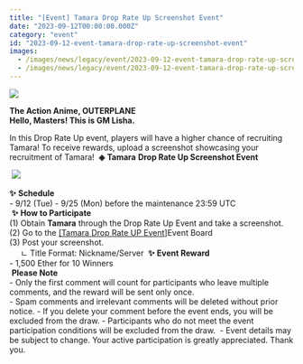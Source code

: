 ```yaml
---
title: "[Event] Tamara Drop Rate Up Screenshot Event"
date: "2023-09-12T00:00:00.000Z"
category: "event"
id: "2023-09-12-event-tamara-drop-rate-up-screenshot-event"
images:
  - /images/news/legacy/event/2023-09-12-event-tamara-drop-rate-up-screenshot-event/6c55c58df7ca42e5bc64e676907762cc.webp
  - /images/news/legacy/event/2023-09-12-event-tamara-drop-rate-up-screenshot-event/b4ea036af8e84d9ba72c844c3c60b430_002.webp
---
```


![](/images/news/legacy/event/2023-09-12-event-tamara-drop-rate-up-screenshot-event/6c55c58df7ca42e5bc64e676907762cc.webp)  

**The Action Anime, OUTERPLANE  
Hello, Masters! This is GM Lisha.**  
  
In this Drop Rate Up event, players will have a higher chance of recruiting Tamara! To receive rewards, upload a screenshot showcasing your recruitment of Tamara!  **◈** **Tamara** **Drop Rate Up Screenshot Event**

 **![](/images/news/legacy/event/2023-09-12-event-tamara-drop-rate-up-screenshot-event/b4ea036af8e84d9ba72c844c3c60b430_002.webp)**

**✨** **Schedule**  
\- 9/12 (Tue) - 9/25 (Mon) before the maintenance 23:59 UTC  
 **✨** **How to Participate**  
(1) Obtain **Tamara** through the Drop Rate Up Event and take a screenshot.  
(2) Go to the [\[Tamara Drop Rate UP Event\]](https://page.onstove.com/outerplane/en/list/124496)Event Board  
(3) Post your screenshot.  
     ㄴ Title Format: Nickname/Server  **✨** **Event Reward**   
\- 1,500 Ether for 10 Winners  
 **Please Note**  
\- Only the first comment will count for participants who leave multiple comments, and the reward will be sent only once.  
\- Spam comments and irrelevant comments will be deleted without prior notice. - If you delete your comment before the event ends, you will be excluded from the draw. - Participants who do not meet the event participation conditions will be excluded from the draw.  - Event details may be subject to change. Your active participation is greatly appreciated. Thank you.
